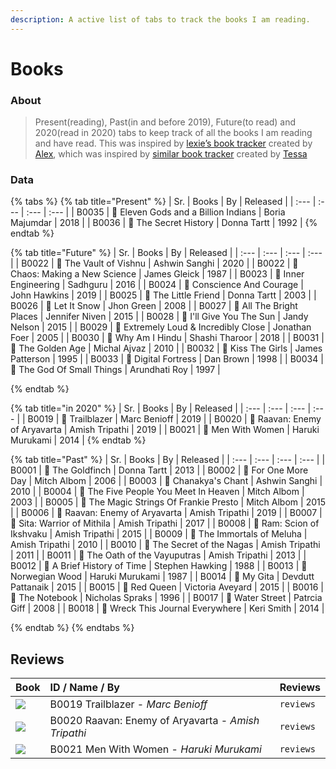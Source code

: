 ```yaml
---
description: A active list of tabs to track the books I am reading.
---
```


# Books

### About

> Present\(reading\), Past\(in and before 2019\), Future\(to read\) and 2020\(read in 2020\) tabs to keep track of all the books I am reading and have read. This was inspired by [lexie’s book tracker](https://books.alexwlchan.net/) created by [Alex](https://alexwlchan.net/), which was inspired by [similar book tracker](http://tessa-books.glitch.me/) created by [Tessa](https://twitter.com/tessthornton)

### Data

{% tabs %}
{% tab title="Present" %}
| Sr. | Books | By | Released |
| :--- | :--- | :--- | :--- |
| B0035 | 📖 Eleven Gods and a Billion Indians | Boria Majumdar | 2018 |
| B0036 | 📖 The Secret History | Donna Tartt | 1992 |
{% endtab %}

{% tab title="Future" %}
| Sr. | Books | By | Released |
| :--- | :--- | :--- | :--- |
| B0022 | 📖 The Vault of Vishnu | Ashwin Sanghi | 2020 |
| B0022 | 📖 Chaos: Making a New Science | James Gleick | 1987 |
| B0023 | 📖 Inner Engineering | Sadhguru | 2016 |
| B0024 | 📖 Conscience And Courage | John Hawkins | 2019 |
| B0025 | 📖 The Little Friend | Donna Tartt | 2003 |
| B0026 | 📖 Let It Snow | Jhon Green | 2008 |
| B0027 | 📖 All The Bright Places | Jennifer Niven | 2015 |
| B0028 | 📖 I'll Give You The Sun | Jandy Nelson | 2015 |
| B0029 | 📖 Extremely Loud & Incredibly Close | Jonathan Foer | 2005 |
| B0030 | 📖 Why Am I Hindu | Shashi Tharoor | 2018 |
| B0031 | 📖 The Golden Age | Michal Ajvaz | 2010 |
| B0032 | 📖 Kiss The Girls | James Patterson | 1995 |
| B0033 | 📖 Digital Fortress | Dan Brown | 1998 |
| B0034 | 📖 The God Of Small Things | Arundhati Roy | 1997 |

{% endtab %}

{% tab title="in 2020" %}
| Sr. | Books | By | Released |
| :--- | :--- | :--- | :--- |
| B0019 | 📖 Trailblazer | Marc Benioff | 2019 |
| B0020 | 📖 Raavan: Enemy of Aryavarta | Amish Tripathi | 2019 |
| B0021 | 📖 Men With Women | Haruki Murukami | 2014 |
{% endtab %}

{% tab title="Past" %}
| Sr. | Books | By | Released |
| :--- | :--- | :--- | :--- |
| B0001 | 📖 The Goldfinch | Donna Tartt | 2013 |
| B0002 | 📖 For One More Day | Mitch Albom | 2006 |
| B0003 | 📖 Chanakya's Chant | Ashwin Sanghi | 2010 |
| B0004 | 📖 The Five People You Meet In Heaven | Mitch Albom | 2003 |
| B0005 | 📖 The Magic Strings Of Frankie Presto | Mitch Albom | 2015 |
| B0006 | 📖 Raavan: Enemy of Aryavarta | Amish Tripathi | 2019 |
| B0007 | 📖 Sita: Warrior of Mithila | Amish Tripathi | 2017 |
| B0008 | 📖 Ram: Scion of Ikshvaku | Amish Tripathi | 2015 |
| B0009 | 📖 The Immortals of Meluha | Amish Tripathi | 2010 |
| B0010 | 📖 The Secret of the Nagas | Amish Tripathi | 2011 |
| B0011 | 📖 The Oath of the Vayuputras | Amish Tripathi | 2013 |
| B0012 | 📖 A Brief History of Time | Stephen Hawking | 1988 |
| B0013 | 📖 Norwegian Wood | Haruki Murukami | 1987 |
| B0014 | 📖 My Gita | Devdutt Pattanaik | 2015 |
| B0015 | 📖 Red Queen | Victoria Aveyard | 2015 |
| B0016 | 📖 The Notebook | Nicholas Spraks | 1996 |
| B0017 | 📖 Water Street | Patrcia  Giff | 2008 |
| B0018 | 📖 Wreck This Journal Everywhere | Keri Smith | 2014 |

{% endtab %}
{% endtabs %}

## Reviews

| Book | ID / Name / By | Reviews |
| :--- | :--- | :--- |
| ![](https://images1.penguinrandomhouse.com/cover/9781984825193) | B0019   Trailblazer   - _Marc Benioff_ | `reviews` |
| ![](https://images-na.ssl-images-amazon.com/images/I/51hnUhkqpOL.jpg) | B0020   Raavan: Enemy   of Aryavarta    - _Amish Tripathi_ | `reviews` |
| ![](https://images-na.ssl-images-amazon.com/images/I/41gvt%2BSNErL._SX322_BO1,204,203,200_.jpg) | B0021   Men With    Women    - _Haruki Murukami_ | `reviews` |

